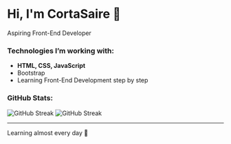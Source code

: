 # Hi, I'm CortaSaire 👋

Aspiring Front-End Developer 

### Technologies I’m working with:  
- **HTML, CSS, JavaScript**  
- Bootstrap  
- Learning Front-End Development step by step  

### GitHub Stats:  
![GitHub Streak](https://streak-stats.demolab.com/?user=CortaSaire&theme=tokyonight&hide_border=true)
![GitHub Streak](https://streak-stats.demolab.com/?user=CortaSaire)


---

Learning almost every day 🚀

